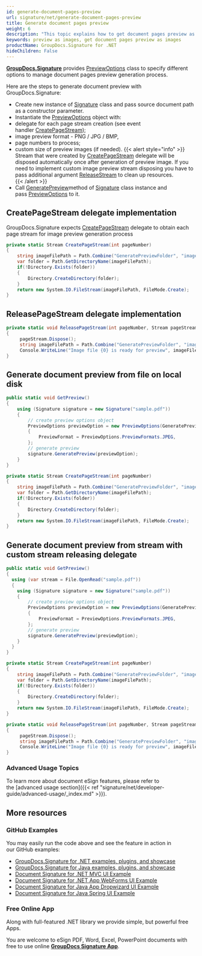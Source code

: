 ```yaml
---
id: generate-document-pages-preview
url: signature/net/generate-document-pages-preview
title: Generate document pages preview
weight: 6
description: "This topic explains how to get document pages preview as images with various options by GroupDocs.Signature API."
keywords: preview as images, get document pages preview as images
productName: GroupDocs.Signature for .NET
hideChildren: False
---
```

[**GroupDocs.Signature**](https://products.groupdocs.com/signature/net) provides [PreviewOptions](https://apireference.groupdocs.com/net/signature/groupdocs.signature.options/previewoptions) class to specify different options to manage document pages preview generation process.  
  
Here are the steps to generate document preview with GroupDocs.Signature:

* Create new instance of [Signature](https://apireference.groupdocs.com/net/signature/groupdocs.signature/signature) class and pass source document path as a constructor parameter.
* Instantiate the [PreviewOptions](https://apireference.groupdocs.com/net/signature/groupdocs.signature.options/previewoptions) object with:
* delegate for each page stream creation (see event handler [CreatePageStream](https://apireference.groupdocs.com/net/signature/groupdocs.signature.options/createpagestream));
* image preview format - PNG / JPG / BMP,
* page numbers to process;
* custom size of preview images (if needed).
{{< alert style="info" >}}
Stream that were created by [CreatePageStream](https://apireference.groupdocs.com/net/signature/groupdocs.signature.options/createpagestream) delegate will be disposed automatically once after generation of preview image. If you need to implement custom image preview stream disposing you have to pass additional argument [ReleaseStream](https://apireference.groupdocs.com/net/signature/groupdocs.signature.options/releasepagestream) to clean up resources.  
{{< /alert >}}
* Call [GeneratePreview](https://apireference.groupdocs.com/net/signature/groupdocs.signature/signature/methods/generatepreview)method of [Signature](https://apireference.groupdocs.com/net/signature/groupdocs.signature/signature) class instance and pass [PreviewOptions](https://apireference.groupdocs.com/net/signature/groupdocs.signature.options/previewoptions) to it.

## CreatePageStream delegate implementation

GroupDocs.Signature expects [CreatePageStream](https://apireference.groupdocs.com/net/signature/groupdocs.signature.options/createpagestream) delegate to obtain each page stream for image preview generation process

```csharp
private static Stream CreatePageStream(int pageNumber)
{
    string imageFilePath = Path.Combine("GeneratePreviewFolder", "image-" + pageNumber.ToString() + ".jpg");
    var folder = Path.GetDirectoryName(imageFilePath);
    if(!Directory.Exists(folder))
    {
        Directory.CreateDirectory(folder);
    }
    return new System.IO.FileStream(imageFilePath, FileMode.Create);
}
```

## ReleasePageStream delegate implementation

```csharp
private static void ReleasePageStream(int pageNumber, Stream pageStream)
{
     pageStream.Dispose();
     string imageFilePath = Path.Combine("GeneratePreviewFolder", "image-" + pageNumber.ToString() + ".jpg");
     Console.WriteLine("Image file {0} is ready for preview", imageFilePath);
}
```

## Generate document preview from file on local disk

```csharp
public static void GetPreview()
{
    using (Signature signature = new Signature("sample.pdf"))
    {
        // create preview options object
        PreviewOptions previewOption = new PreviewOptions(GeneratePreview.CreatePageStream)
        {
            PreviewFormat = PreviewOptions.PreviewFormats.JPEG,
        };
        // generate preview
        signature.GeneratePreview(previewOption);
    }
}

private static Stream CreatePageStream(int pageNumber)
{
    string imageFilePath = Path.Combine("GeneratePreviewFolder", "image-" + pageNumber.ToString() + ".jpg");
    var folder = Path.GetDirectoryName(imageFilePath);
    if(!Directory.Exists(folder))
    {
        Directory.CreateDirectory(folder);
    }
    return new System.IO.FileStream(imageFilePath, FileMode.Create);
}
```

## Generate document preview from stream with custom stream releasing delegate

```csharp
public static void GetPreview()
{
  using (var stream = File.OpenRead("sample.pdf"))
  {
    using (Signature signature = new Signature("sample.pdf"))
    {
        // create preview options object
        PreviewOptions previewOption = new PreviewOptions(GeneratePreview.CreatePageStream)
        {
            PreviewFormat = PreviewOptions.PreviewFormats.JPEG,
        };
        // generate preview
        signature.GeneratePreview(previewOption);
    }
  }
}

private static Stream CreatePageStream(int pageNumber)
{
    string imageFilePath = Path.Combine("GeneratePreviewFolder", "image-" + pageNumber.ToString() + ".jpg");
    var folder = Path.GetDirectoryName(imageFilePath);
    if(!Directory.Exists(folder))
    {
        Directory.CreateDirectory(folder);
    }
    return new System.IO.FileStream(imageFilePath, FileMode.Create);
}

private static void ReleasePageStream(int pageNumber, Stream pageStream)
{
     pageStream.Dispose();
     string imageFilePath = Path.Combine("GeneratePreviewFolder", "image-" + pageNumber.ToString() + ".jpg");
     Console.WriteLine("Image file {0} is ready for preview", imageFilePath);
}
```

### Advanced Usage Topics

To learn more about document eSign features, please refer to the [advanced usage section]({{< ref "signature/net/developer-guide/advanced-usage/_index.md" >}}).

## More resources

### GitHub Examples

You may easily run the code above and see the feature in action in our GitHub examples:

* [GroupDocs.Signature for .NET examples, plugins, and showcase](https://github.com/groupdocs-signature/GroupDocs.Signature-for-.NET)
* [GroupDocs.Signature for Java examples, plugins, and showcase](https://github.com/groupdocs-signature/GroupDocs.Signature-for-Java)
* [Document Signature for .NET MVC UI Example](https://github.com/groupdocs-signature/GroupDocs.Signature-for-.NET-MVC)
* [Document Signature for .NET App WebForms UI Example](https://github.com/groupdocs-signature/GroupDocs.Signature-for-.NET-WebForms)
* [Document Signature for Java App Dropwizard UI Example](https://github.com/groupdocs-signature/GroupDocs.Signature-for-Java-Dropwizard)
* [Document Signature for Java Spring UI Example](https://github.com/groupdocs-signature/GroupDocs.Signature-for-Java-Spring)

### Free Online App

Along with full-featured .NET library we provide simple, but powerful free Apps.

You are welcome to eSign PDF, Word, Excel, PowerPoint documents with free to use online **[GroupDocs Signature App](https://products.groupdocs.app/signature)**.
